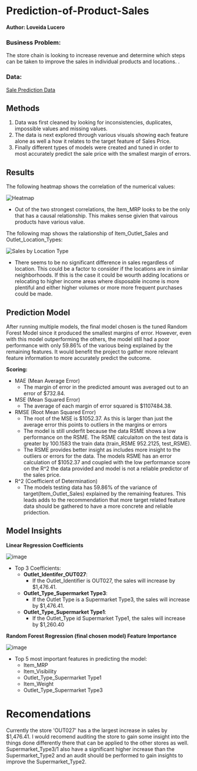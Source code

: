 # Prediction-of-Product-Sales

**Author: Loveida Lucero**

### Business Problem:
The store chain is looking to increase revenue and determine which steps can be taken to improve the sales in individual products and locations. . 

### Data:
[Sale Prediction Data](https://drive.google.com/drive/u/0/folders/1Vi9HtxqFz0o0JEs6B-qcdZLCbP_g5Rxf)

## Methods
1. Data was first cleaned by looking for inconsistencies, duplicates, impossible values and missing values.
2. The data is next explored through various visuals showing each feature alone as well a how it relates to the target feature of Sales Price.
3. Finally different types of models were created and tuned in order to most accurately predict the sale price with the smallest margin of errors.

## Results

The following heatmap shows the correlation of the numerical values: 

![Heatmap](https://github.com/LoveidaLucero/Prediction-of-Product-Sales/assets/141985693/798e0439-e855-4432-8919-cc50d1406e13)

- Out of the two strongest correlations, the Item_MRP looks to be the only that has a causal relationship. This makes sense givien that vairous products have various value.


The following map shows the ralationship of Item_Outlet_Sales and Outlet_Location_Types:

![Sales by Location Type](https://github.com/LoveidaLucero/Prediction-of-Product-Sales/assets/141985693/3245b3c8-5dcf-4bdd-b62c-9feee00a7b29)

- There seems to be no significant difference in sales regardless of location. This could be a factor to consider if the locations are in similar neighborhoods. If this is the case it could be wourth adding locations or relocating to higher income areas where disposable income is more plentiful and either higher volumes or more more frequent purchases could be made. 

## Prediction Model
After running multiple models, the final model chosen is the tuned Random Forest Model since it produced the smallest margins of error. However, even with this model outperforming the others, the model still had a poor performance with only 59.86% of the various being explained by the remaining features. It would benefit the project to gather more relevant feature information to more accurately predict the outcome.  

**Scoring:**
- MAE (Mean Average Error)
  - The margin of error in the predicted amount was averaged out to an error of $732.84.
- MSE (Mean Squared Error)
  - The average of each margin of error squared is $1107484.38.
- RMSE (Root Mean Squared Error)
  - The root of the MSE is $1052.37. As this is larger than just the average error this points to outliers in the margins or errors 
  - The model is still underfit because the data RSME shows a low performance on the RSME. The RSME calculaiton on the test data is greater by 100.1583 the train data (train_RSME 952.2125, test_RSME).
  - The RSME provides better insight as includes more insight to the outliers or errors for the data. The models RSME has an error calculation of $1052.37 and coupled with the low performance score on the R^2 the data provided and model is not a reliable predictor of the sales price.
- R^2 (Coefficient of Determination)
  -  The models testing data has 59.86% of the variance of target(Item_Outlet_Sales) explained by the remaining features. This leads adds to the recommendation that more target related feature data should be gathered to have a more concrete and reliable pridection.
   
## Model Insights

**Linear Regression Coefficients**

![image](https://github.com/LoveidaLucero/Prediction-of-Product-Sales/assets/141985693/01142792-4261-4094-80dd-18b469c15c32)

- Top 3 Coefficients:
  - **Outlet_Identifer_OUT027**:
    - If the Outlet_Identifier is OUT027, the sales will increase by $1,476.41.
  - **Outlet_Type_Supermarket Type3**:
    - If the Outlet Type is a Supermarket Type3, the sales will increase by $1,476.41.
  - **Outlet_Type_Supermarket Type1**:
      - If the Outlet_Type id Supermarket Type1, the sales will increase by $1,260.40


 **Random Forest Regression (final chosen model) Feature Importance**

![image](https://github.com/LoveidaLucero/Prediction-of-Product-Sales/assets/141985693/864636ae-5bdb-4b21-9801-0ced324fcf59)

- Top 5 most important features in predicting the model:
  - Item_MRP
  - Item_Visibility
  - Outlet_Type_Supermarket Type1
  - Item_Weight
  - Outlet_Type_Supermarket Type3
 
# Recomendations
Currently the store 'OUT027' has a the largest increase in sales by $1,476.41. I would recomend auditing the store to gain some insight into the things done differently there that can be applied to the other stores as well. Supermarket_Type3/1 also have a significant higher increase than the Supermarket_Type2 and an audit should be performed to gain insights to improve the Supermarket_Type2.

